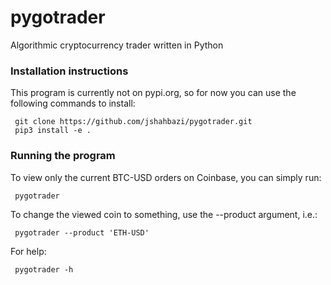 # pygotrader
Algorithmic cryptocurrency trader written in Python

### Installation instructions
This program is currently not on pypi.org, so for now you can use the following commands to install:
```
 git clone https://github.com/jshahbazi/pygotrader.git
 pip3 install -e .
```

### Running the program
To view only the current BTC-USD orders on Coinbase, you can simply run:
```
 pygotrader
```

To change the viewed coin to something, use the --product argument, i.e.:
```
 pygotrader --product 'ETH-USD'
```

For help:
```
 pygotrader -h
```

